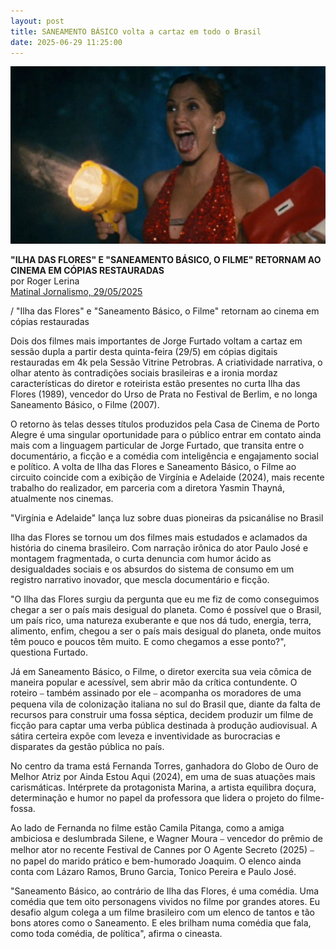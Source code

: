 ```yaml
---
layout: post
title: SANEAMENTO BÁSICO volta a cartaz em todo o Brasil
date: 2025-06-29 11:25:00
---
```

![](/uploads/sbof-silene.jpg)

**"ILHA DAS FLORES" E "SANEAMENTO BÁSICO, O FILME" RETORNAM AO CINEMA EM CÓPIAS RESTAURADAS**\
por Roger Lerina\
[Matinal Jornalismo, 29/05/2025](https://www.matinaljornalismo.com.br/rogerlerina/cinema/ilha-das-flores-e-saneamento-basico-o-filme-retornam-ao-cinema-em-copias-restauradas/)

[](https://www.matinaljornalismo.com.br/rogerlerina/cinema/ilha-das-flores-e-saneamento-basico-o-filme-retornam-ao-cinema-em-copias-restauradas/)/ "Ilha das Flores" e "Saneamento Básico, o Filme" retornam ao cinema em cópias restauradas

Dois dos filmes mais importantes de Jorge Furtado voltam a cartaz em sessão dupla a partir desta quinta-feira (29/5) em cópias digitais restauradas em 4k pela Sessão Vitrine Petrobras. A criatividade narrativa, o olhar atento às contradições sociais brasileiras e a ironia mordaz características do diretor e roteirista estão presentes no curta Ilha das Flores (1989), vencedor do Urso de Prata no Festival de Berlim, e no longa Saneamento Básico, o Filme (2007).

O retorno às telas desses títulos produzidos pela Casa de Cinema de Porto Alegre é uma singular oportunidade para o público entrar em contato ainda mais com a linguagem particular de Jorge Furtado, que transita entre o documentário, a ficção e a comédia com inteligência e engajamento social e político. A volta de Ilha das Flores e Saneamento Básico, o Filme ao circuito coincide com a exibição de Virgínia e Adelaide (2024), mais recente trabalho do realizador, em parceria com a diretora Yasmin Thayná, atualmente nos cinemas.

"Virgínia e Adelaide" lança luz sobre duas pioneiras da psicanálise no Brasil

Ilha das Flores se tornou um dos filmes mais estudados e aclamados da história do cinema brasileiro. Com narração irônica do ator Paulo José e montagem fragmentada, o curta denuncia com humor ácido as desigualdades sociais e os absurdos do sistema de consumo em um registro narrativo inovador, que mescla documentário e ficção.

"O Ilha das Flores surgiu da pergunta que eu me fiz de como conseguimos chegar a ser o país mais desigual do planeta. Como é possível que o Brasil, um país rico, uma natureza exuberante e que nos dá tudo, energia, terra, alimento, enfim, chegou a ser o país mais desigual do planeta, onde muitos têm pouco e poucos têm muito. E como chegamos a esse ponto?", questiona Furtado.

Já em Saneamento Básico, o Filme, o diretor exercita sua veia cômica de maneira popular e acessível, sem abrir mão da crítica contundente. O roteiro ⎯ também assinado por ele ⎯ acompanha os moradores de uma pequena vila de colonização italiana no sul do Brasil que, diante da falta de recursos para construir uma fossa séptica, decidem produzir um filme de ficção para captar uma verba pública destinada à produção audiovisual. A sátira certeira expõe com leveza e inventividade as burocracias e disparates da gestão pública no país.

No centro da trama está Fernanda Torres, ganhadora do Globo de Ouro de Melhor Atriz por Ainda Estou Aqui (2024), em uma de suas atuações mais carismáticas. Intérprete da protagonista Marina, a artista equilibra doçura, determinação e humor no papel da professora que lidera o projeto do filme-fossa.

Ao lado de Fernanda no filme estão Camila Pitanga, como a amiga ambiciosa e deslumbrada Silene, e Wagner Moura ⎯ vencedor do prêmio de melhor ator no recente Festival de Cannes por O Agente Secreto (2025) ⎯ no papel do marido prático e bem-humorado Joaquim. O elenco ainda conta com Lázaro Ramos, Bruno Garcia, Tonico Pereira e Paulo José.

"Saneamento Básico, ao contrário de Ilha das Flores, é uma comédia. Uma comédia que tem oito personagens vividos no filme por grandes atores. Eu desafio algum colega a um filme brasileiro com um elenco de tantos e tão bons atores como o Saneamento. E eles brilham numa comédia que fala, como toda comédia, de política", afirma o cineasta.
